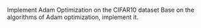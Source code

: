 Implement Adam Optimization on the ​CIFAR10​ dataset
Base on the algorithms of Adam optimization, implement it.